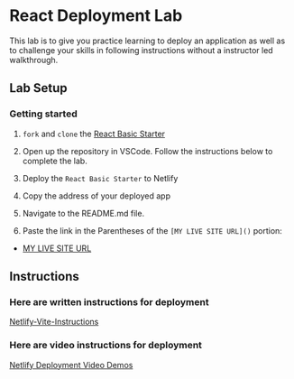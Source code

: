 # React Deployment Lab

This lab is to give you practice learning to deploy an application as well as to challenge your skills in following instructions without a instructor led walkthrough.

## Lab Setup

### Getting started

1. `fork` and `clone` the [React Basic Starter](https://github.com/10-3-pursuit/react-basic-starter)

1. Open up the repository in VSCode. Follow the instructions below to complete the lab.

1. Deploy the `React Basic Starter` to Netlify

1. Copy the address of your deployed app

1. Navigate to the README.md file.

1. Paste the link in the Parentheses of the `[MY LIVE SITE URL]()` portion:

- [MY LIVE SITE URL]()

## Instructions

### Here are written instructions for deployment

[Netlify-Vite-Instructions](https://github.com/pursuit-curriculum-resources/guide-deployment/tree/main/netlify-vite-react)

### Here are video instructions for deployment

[Netlify Deployment Video Demos](https://github.com/10-3-pursuit/10-3-resources/blob/main/netlify-deployment.md)

